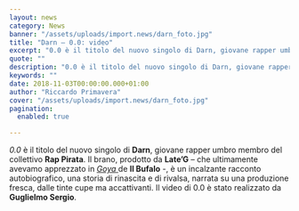 ```yaml
---
layout: news
category: News
banner: "/assets/uploads/import.news/darn_foto.jpg"
title: "Darn – 0.0: video"
excerpt: "0.0 è il titolo del nuovo singolo di Darn, giovane rapper umbro membro del collettivo Rap Pirata. Il brano, prodotto da Late’G – che ultimamente avevamo apprezzato in Goya de Il Bufalo -, è un incalzante racconto autobiografico, una storia di rinascita e di rivalsa, narrata su una produzione fresca, dalle tinte cupe ma accattivanti. Il [&hellip"
quote: ""
description: "0.0 è il titolo del nuovo singolo di Darn, giovane rapper umbro membro del collettivo Rap Pirata. Il brano, prodotto da Late’G – che ultimamente avevamo apprezzato in Goya de Il Bufalo -, è un incalzante racconto autobiografico, una storia di rinascita e di rivalsa, narrata su una produzione fresca, dalle tinte cupe ma accattivanti. Il [&hellip"
keywords: ""
date: 2018-11-03T00:00:00.000+01:00
author: "Riccardo Primavera"
cover: "/assets/uploads/import.news/darn_foto.jpg"
pagination:
  enabled: true

---
```


_0.0_ è il titolo del nuovo singolo di **Darn**, giovane rapper umbro membro del collettivo **Rap Pirata**. Il brano, prodotto da **Late’G** – che ultimamente avevamo apprezzato in [_Goya_ ](https://hotmc.com/il-bufalo-vudu-video/)de **Il Bufalo** \-, è un incalzante racconto autobiografico, una storia di rinascita e di rivalsa, narrata su una produzione fresca, dalle tinte cupe ma accattivanti. Il video di 0.0 è stato realizzato da **Guglielmo Sergio**.